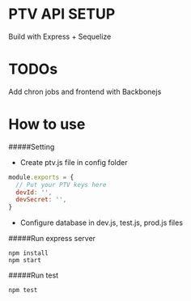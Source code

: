 # PTV API SETUP
Build with Express + Sequelize
# TODOs
Add chron jobs and frontend with Backbonejs
# How to use
#####Setting

* Create ptv.js file in config folder

```javascript
module.exports = {
  // Put your PTV keys here
  devId: '',
  devSecret: '',
}
```
* Configure database in dev.js, test.js, prod.js files

#####Run express server

```
npm install
npm start
```

#####Run test

```
npm test
```

